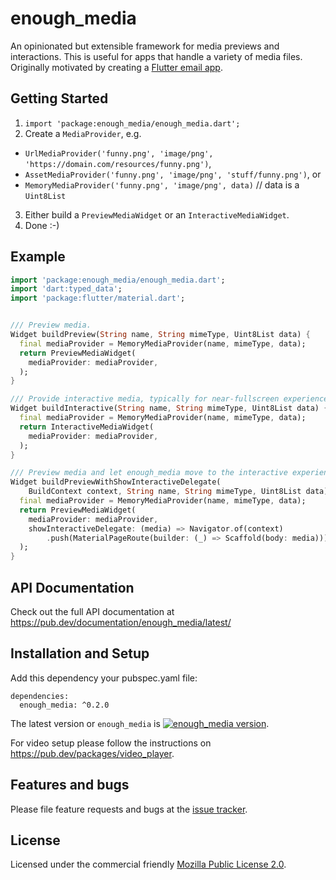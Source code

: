 # enough_media

An opinionated but extensible framework for media previews and interactions.
This is useful for apps that handle a variety of media files.
Originally motivated by creating a [Flutter email app](https://github.com/enough-software/enough_mail_app).

## Getting Started

1. `import 'package:enough_media/enough_media.dart';`
2. Create a `MediaProvider`, e.g.
  * `UrlMediaProvider('funny.png', 'image/png', 'https://domain.com/resources/funny.png')`,
  * `AssetMediaProvider('funny.png', 'image/png', 'stuff/funny.png')`, or
  * `MemoryMediaProvider('funny.png', 'image/png', data)` // data is a `Uint8List`
3. Either build a `PreviewMediaWidget` or an `InteractiveMediaWidget`.
4. Done :-)

## Example
```dart
import 'package:enough_media/enough_media.dart';
import 'dart:typed_data';
import 'package:flutter/material.dart';


/// Preview media.
Widget buildPreview(String name, String mimeType, Uint8List data) {
  final mediaProvider = MemoryMediaProvider(name, mimeType, data);
  return PreviewMediaWidget(
    mediaProvider: mediaProvider,
  );
}

/// Provide interactive media, typically for near-fullscreen experiences:
Widget buildInteractive(String name, String mimeType, Uint8List data) {
  final mediaProvider = MemoryMediaProvider(name, mimeType, data);
  return InteractiveMediaWidget(
    mediaProvider: mediaProvider,
  );
}

/// Preview media and let enough_media move to the interactive experience with a Hero-based animation:
Widget buildPreviewWithShowInteractiveDelegate(
    BuildContext context, String name, String mimeType, Uint8List data) {
  final mediaProvider = MemoryMediaProvider(name, mimeType, data);
  return PreviewMediaWidget(
    mediaProvider: mediaProvider,
    showInteractiveDelegate: (media) => Navigator.of(context)
        .push(MaterialPageRoute(builder: (_) => Scaffold(body: media))),
  );
}
```

## API Documentation
Check out the full API documentation at https://pub.dev/documentation/enough_media/latest/


## Installation and Setup
Add this dependency your pubspec.yaml file:

```
dependencies:
  enough_media: ^0.2.0
```
The latest version or `enough_media` is [![enough_media version](https://img.shields.io/pub/v/enough_media.svg)](https://pub.dartlang.org/packages/enough_media).

For video setup please follow the instructions on https://pub.dev/packages/video_player.

## Features and bugs

Please file feature requests and bugs at the [issue tracker][tracker].

[tracker]: https://github.com/enough-software/enough_media/issues

## License

Licensed under the commercial friendly [Mozilla Public License 2.0](LICENSE).